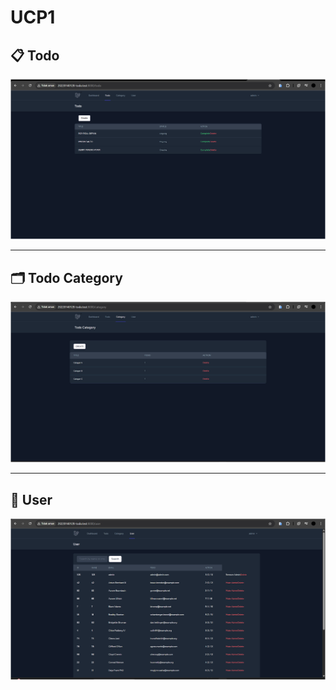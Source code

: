 # UCP1

## 📋 Todo
![Todo Screenshot](./screenshot/ucp1/image1.png)

---

## 🗂️ Todo Category
![Todo Category Screenshot](./screenshot/ucp1/image2.png)

---

## 👤 User
![User Screenshot](./screenshot/ucp1/image3.png)